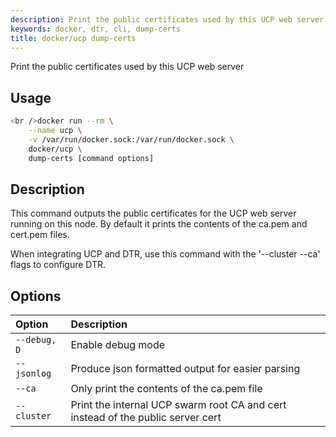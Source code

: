 ```yaml
---
description: Print the public certificates used by this UCP web server
keywords: docker, dtr, cli, dump-certs
title: docker/ucp dump-certs
---
```

Print the public certificates used by this UCP web server

## Usage

```bash
<br />docker run --rm \
    --name ucp \
    -v /var/run/docker.sock:/var/run/docker.sock \
    docker/ucp \
    dump-certs [command options]

```

## Description

This command outputs the public certificates for the UCP web server running on this node. By default it prints the contents of the ca.pem and cert.pem files.

When integrating UCP and DTR, use this command with the '--cluster --ca' flags to configure DTR.

## Options

| Option       | Description                                                                     |
|:------------ |:------------------------------------------------------------------------------- |
| `--debug, D` | Enable debug mode                                                               |
| `--jsonlog`  | Produce json formatted output for easier parsing                                |
| `--ca`       | Only print the contents of the ca.pem file                                      |
| `--cluster`  | Print the internal UCP swarm root CA and cert instead of the public server cert |